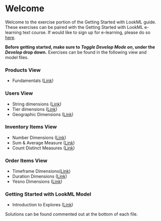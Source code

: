 
# Welcome
Welcome to the exercise portion of the Getting Started with LookML guide. These exercises can be paired with the Getting Started with LookML e-learning text course. If would like to sign up for e-learning, please do so [here](https://connect.looker.com/).

**Before getting started, make sure to *Toggle Develop Mode on*, under the *Develop* drop down.** Exercises can be found in the following view and model files.

### Products View
-  Fundamentals ([Link](/projects/ecomm_demo/files/views/products.view.lkml))

### Users View
-  String dimensions ([Link](/projects/ecomm_demo/files/views/users.view.lkml))
-  Tier dimensions ([Link](/projects/ecomm_demo/files/views/users.view.lkml?line=52))
-  Geographic Dimensions ([Link](/projects/ecomm_demo/files/views/users.view.lkml?line=104))

### Inventory Items View

-  Number Dimensions ([Link](/projects/ecomm_demo/files/views/inventory_items.view.lkml?line=8))
-  Sum & Average Measure ([Link](/projects/ecomm_demo/files/views/inventory_items.view.lkml?line=40))
-  Count Distinct Measures ([Link](/projects/ecomm_demo/files/views/inventory_items.view.lkml?line=78))

### Order Items View
-  Timeframe Dimensions([Link](/projects/ecomm_demo/files/views/order_items.view.lkml?line=12))
-  Duration Dimensions ([Link](/projects/ecomm_demo/files/views/order_items.view.lkml?line=12))
-  Yesno Dimensions ([Link](/projects/ecomm_demo/files/views/order_items.view.lkml?line=88))

### Getting Started with LookML Model
-  Introduction to Explores ([Link](/projects/ecomm_demo/files/views/getting_started_with_lookml.model.lkml))


Solutions can be found commented out at the bottom of each file.
